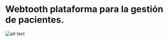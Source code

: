 # Webtooth plataforma para la gestión de pacientes.

![alt text](https://i.ibb.co/mvhrQNQ/Captura-de-pantalla-2020-08-10-a-la-s-9-08-33-p-m.png)